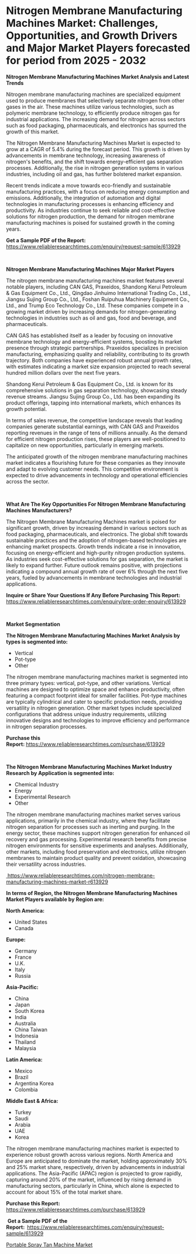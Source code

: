 <p><h1>Nitrogen Membrane Manufacturing Machines Market: Challenges, Opportunities, and Growth Drivers and Major Market Players forecasted for period from 2025 - 2032</h1></p><p><strong>Nitrogen Membrane Manufacturing Machines Market Analysis and Latest Trends</strong></p>
<p><p>Nitrogen membrane manufacturing machines are specialized equipment used to produce membranes that selectively separate nitrogen from other gases in the air. These machines utilize various technologies, such as polymeric membrane technology, to efficiently produce nitrogen gas for industrial applications. The increasing demand for nitrogen across sectors such as food packaging, pharmaceuticals, and electronics has spurred the growth of this market.</p><p>The Nitrogen Membrane Manufacturing Machines Market is expected to grow at a CAGR of 5.4% during the forecast period. This growth is driven by advancements in membrane technology, increasing awareness of nitrogen's benefits, and the shift towards energy-efficient gas separation processes. Additionally, the rise in nitrogen generation systems in various industries, including oil and gas, has further bolstered market expansion. </p><p>Recent trends indicate a move towards eco-friendly and sustainable manufacturing practices, with a focus on reducing energy consumption and emissions. Additionally, the integration of automation and digital technologies in manufacturing processes is enhancing efficiency and productivity. As industries continue to seek reliable and cost-effective solutions for nitrogen production, the demand for nitrogen membrane manufacturing machines is poised for sustained growth in the coming years.</p></p>
<p><strong>Get a Sample PDF of the Report:&nbsp;</strong> <a href="https://www.reliableresearchtimes.com/enquiry/request-sample/613929?utm_campaign=2719&utm_medium=2&utm_source=Github&utm_content=ia&utm_term=24032025&utm_id=nitrogen-membrane-manufacturing-machines">https://www.reliableresearchtimes.com/enquiry/request-sample/613929</a></p>
<p>&nbsp;</p>
<p><strong>Nitrogen Membrane Manufacturing Machines Major Market Players</strong></p>
<p><p>The nitrogen membrane manufacturing machines market features several notable players, including CAN GAS, Praxeidos, Shandong Kerui Petroleum & Gas Equipment Co., Ltd., Qingdao Jinhuimo International Trading Co., Ltd., Jiangsu Sujing Group Co., Ltd., Foshan Ruipuhua Machinery Equipment Co., Ltd., and Trump Eco Technology Co., Ltd. These companies compete in a growing market driven by increasing demands for nitrogen-generating technologies in industries such as oil and gas, food and beverage, and pharmaceuticals.</p><p>CAN GAS has established itself as a leader by focusing on innovative membrane technology and energy-efficient systems, boosting its market presence through strategic partnerships. Praxeidos specializes in precision manufacturing, emphasizing quality and reliability, contributing to its growth trajectory. Both companies have experienced robust annual growth rates, with estimates indicating a market size expansion projected to reach several hundred million dollars over the next five years.</p><p>Shandong Kerui Petroleum & Gas Equipment Co., Ltd. is known for its comprehensive solutions in gas separation technology, showcasing steady revenue streams. Jiangsu Sujing Group Co., Ltd. has been expanding its product offerings, tapping into international markets, which enhances its growth potential.</p><p>In terms of sales revenue, the competitive landscape reveals that leading companies generate substantial earnings, with CAN GAS and Praxeidos reporting revenues in the range of tens of millions annually. As the demand for efficient nitrogen production rises, these players are well-positioned to capitalize on new opportunities, particularly in emerging markets.</p><p>The anticipated growth of the nitrogen membrane manufacturing machines market indicates a flourishing future for these companies as they innovate and adapt to evolving customer needs. This competitive environment is expected to drive advancements in technology and operational efficiencies across the sector.</p></p>
<p>&nbsp;</p>
<p><strong>What Are The Key Opportunities For Nitrogen Membrane Manufacturing Machines Manufacturers?</strong></p>
<p><p>The Nitrogen Membrane Manufacturing Machines market is poised for significant growth, driven by increasing demand in various sectors such as food packaging, pharmaceuticals, and electronics. The global shift towards sustainable practices and the adoption of nitrogen-based technologies are enhancing market prospects. Growth trends indicate a rise in innovation, focusing on energy-efficient and high-purity nitrogen production systems. As industries seek cost-effective solutions for gas separation, the market is likely to expand further. Future outlook remains positive, with projections indicating a compound annual growth rate of over 6% through the next five years, fueled by advancements in membrane technologies and industrial applications.</p></p>
<p><strong>Inquire or Share Your Questions If Any Before Purchasing This Report:</strong> <a href="https://www.reliableresearchtimes.com/enquiry/pre-order-enquiry/613929?utm_campaign=2719&utm_medium=2&utm_source=Github&utm_content=ia&utm_term=24032025&utm_id=nitrogen-membrane-manufacturing-machines">https://www.reliableresearchtimes.com/enquiry/pre-order-enquiry/613929</a></p>
<p>&nbsp;</p>
<p><strong>Market Segmentation</strong></p>
<p><strong>The Nitrogen Membrane Manufacturing Machines Market Analysis by types is segmented into:</strong></p>
<p><ul><li>Vertical</li><li>Pot-type</li><li>Other</li></ul></p>
<p><p>The nitrogen membrane manufacturing machines market is segmented into three primary types: vertical, pot-type, and other variations. Vertical machines are designed to optimize space and enhance productivity, often featuring a compact footprint ideal for smaller facilities. Pot-type machines are typically cylindrical and cater to specific production needs, providing versatility in nitrogen generation. Other market types include specialized configurations that address unique industry requirements, utilizing innovative designs and technologies to improve efficiency and performance in nitrogen separation processes.</p></p>
<p><strong>Purchase this Report:&nbsp;</strong><a href="https://www.reliableresearchtimes.com/purchase/613929?utm_campaign=2719&utm_medium=2&utm_source=Github&utm_content=ia&utm_term=24032025&utm_id=nitrogen-membrane-manufacturing-machines">https://www.reliableresearchtimes.com/purchase/613929</a></p>
<p>&nbsp;</p>
<p><strong>The Nitrogen Membrane Manufacturing Machines Market Industry Research by Application is segmented into:</strong></p>
<p><ul><li>Chemical Industry</li><li>Energy</li><li>Experimental Research</li><li>Other</li></ul></p>
<p><p>The nitrogen membrane manufacturing machines market serves various applications, primarily in the chemical industry, where they facilitate nitrogen separation for processes such as inerting and purging. In the energy sector, these machines support nitrogen generation for enhanced oil recovery and gas processing. Experimental research benefits from precise nitrogen environments for sensitive experiments and analyses. Additionally, other markets, including food preservation and electronics, utilize nitrogen membranes to maintain product quality and prevent oxidation, showcasing their versatility across industries.</p></p>
<p><a href="https://www.reliableresearchtimes.com/nitrogen-membrane-manufacturing-machines-market-r613929?utm_campaign=2719&utm_medium=2&utm_source=Github&utm_content=ia&utm_term=24032025&utm_id=nitrogen-membrane-manufacturing-machines">&nbsp;https://www.reliableresearchtimes.com/nitrogen-membrane-manufacturing-machines-market-r613929</a></p>
<p><strong>In terms of Region, the Nitrogen Membrane Manufacturing Machines Market Players available by Region are:</strong></p>
<p>
    <p> <strong> North America: </strong>
        <ul>
            <li>United States</li>
            <li>Canada</li>
        </ul>
        </p> 
    <p> <strong> Europe: </strong>
        <ul>
            <li>Germany</li>
            <li>France</li>
            <li>U.K.</li>
            <li>Italy</li>
            <li>Russia</li>
        </ul>
        </p> 
    <p> <strong> Asia-Pacific: </strong>
        <ul>
            <li>China</li>
            <li>Japan</li>
            <li>South Korea</li>
            <li>India</li>
            <li>Australia</li>
            <li>China Taiwan</li>
            <li>Indonesia</li>
            <li>Thailand</li>
            <li>Malaysia</li>
        </ul>
        </p> 
    <p> <strong> Latin America: </strong>
        <ul>
            <li>Mexico</li>
            <li>Brazil</li>
            <li>Argentina Korea</li>
            <li>Colombia</li>
        </ul>
        </p> 
    <p> <strong> Middle East & Africa: </strong>
        <ul>
            <li>Turkey</li>
            <li>Saudi</li>
            <li>Arabia</li>
            <li>UAE</li>
            <li>Korea</li>
        </ul>
    </p>
    </p>
<p><p>The nitrogen membrane manufacturing machines market is expected to experience robust growth across various regions. North America and Europe are anticipated to dominate the market, holding approximately 30% and 25% market share, respectively, driven by advancements in industrial applications. The Asia-Pacific (APAC) region is projected to grow rapidly, capturing around 20% of the market, influenced by rising demand in manufacturing sectors, particularly in China, which alone is expected to account for about 15% of the total market share.</p></p>
<p><strong>Purchase this Report: </strong><a href="https://www.reliableresearchtimes.com/purchase/613929?utm_campaign=2719&utm_medium=2&utm_source=Github&utm_content=ia&utm_term=24032025&utm_id=nitrogen-membrane-manufacturing-machines">https://www.reliableresearchtimes.com/purchase/613929</a></p>
<p>&nbsp;<strong>Get a Sample PDF of the Report:&nbsp;&nbsp;</strong><a href="https://www.reliableresearchtimes.com/enquiry/request-sample/613929?utm_campaign=2719&utm_medium=2&utm_source=Github&utm_content=ia&utm_term=24032025&utm_id=nitrogen-membrane-manufacturing-machines">https://www.reliableresearchtimes.com/enquiry/request-sample/613929</a></p>
<p><strong></strong></p>
<p><p><a href="https://github.com/tumacaakesha78/Market-Research-Report-List-1/blob/main/portable-spray-tan-machine-market.md?utm_campaign=2719&utm_medium=2&utm_source=Github&utm_content=ia&utm_term=24032025&utm_id=nitrogen-membrane-manufacturing-machines">Portable Spray Tan Machine Market</a></p></p>